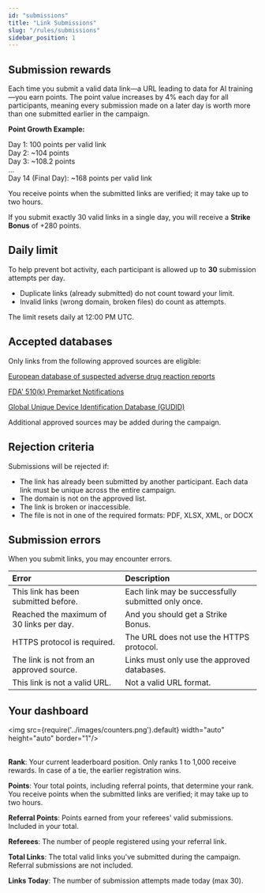 ```yaml
---
id: "submissions"
title: "Link Submissions"
slug: "/rules/submissions"
sidebar_position: 1
---
```


## Submission rewards

Each time you submit a valid data link—a URL leading to data for AI training—you earn points. The point value increases by 4% each day for all participants, meaning every submission made on a later day is worth more than one submitted earlier in the campaign.

**Point Growth Example:**

Day 1: 100 points per valid link<br/>
Day 2: ~104 points<br/>
Day 3: ~108.2 points<br/>
...<br/>
Day 14 (Final Day): ~168 points per valid link

You receive points when the submitted links are verified; it may take up to two hours.

If you submit exactly 30 valid links in a single day, you will receive a **Strike Bonus** of +280 points.

## Daily limit

To help prevent bot activity, each participant is allowed up to **30** submission attempts per day.

- Duplicate links (already submitted) do not count toward your limit.
- Invalid links (wrong domain, broken files) do count as attempts.

The limit resets daily at 12:00 PM UTC.

## Accepted databases

Only links from the following approved sources are eligible:

[European database of suspected adverse drug reaction reports](https://www.adrreports.eu/en/search.html#)
 
[FDA' 510(k) Premarket Notifications](https://www.accessdata.fda.gov/scripts/cdrh/cfdocs/cfpmn/pmn.cfm)

[Global Unique Device Identification Database (GUDID)](https://accessgudid.nlm.nih.gov/advanced-search)

Additional approved sources may be added during the campaign.

## Rejection criteria

Submissions will be rejected if:

- The link has already been submitted by another participant. Each data link must be unique across the entire campaign.
- The domain is not on the approved list.
- The link is broken or inaccessible.
- The file is not in one of the required formats: PDF, XLSX, XML, or DOCX

## Submission errors

When you submit links, you may encounter errors.

| **Error**                                | **Description** |
| :-                                       | :- |
| This link has been submitted before.     | Each link may be successfully submitted only once. |
| Reached the maximum of 30 links per day. | And you should get a Strike Bonus. |
| HTTPS protocol is required.              | The URL does not use the HTTPS protocol. |
| The link is not from an approved source. | Links must only use the approved databases. |
| This link is not a valid URL.            | Not a valid URL format. |

## Your dashboard

<img src={require('../images/counters.png').default} width="auto" height="auto" border="1"/>
<br/>
<br/>

**Rank**: Your current leaderboard position. Only ranks 1 to 1,000 receive rewards. In case of a tie, the earlier registration wins.

**Points**: Your total points, including referral points, that determine your rank. You receive points when the submitted links are verified; it may take up to two hours.

**Referral Points**: Points earned from your referees' valid submissions. Included in your total.

**Referees**: The number of people registered using your referral link.

**Total Links**: The total valid links you've submitted during the campaign. Referral submissions are not included.

**Links Today**: The number of submission attempts made today (max 30).